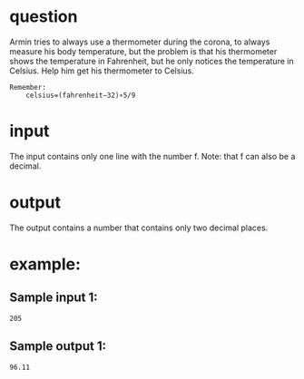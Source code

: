 # question
Armin tries to always use a thermometer during the corona, to always measure his body temperature, but the problem is that his thermometer shows the temperature in Fahrenheit, but he only notices the temperature in Celsius. Help him get his thermometer to Celsius.
```
Remember:
	celsius=(fahrenheit−32)∗5/9
```
# input
The input contains only one line with the number f.
Note: that f can also be a decimal.
# output
The output contains a number that contains only two decimal places.
# example:

## Sample input 1:
```
205
```
## Sample output 1:
```
96.11
```